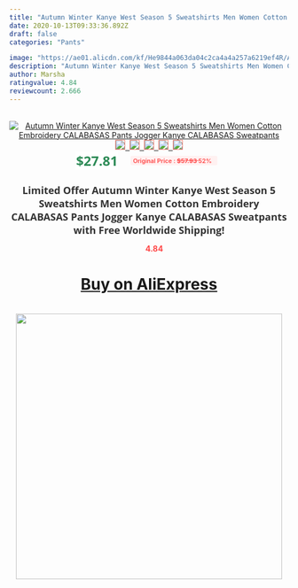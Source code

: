 ```yaml
---
title: "Autumn Winter Kanye West Season 5 Sweatshirts Men Women Cotton Embroidery CALABASAS Pants Jogger Kanye CALABASAS Sweatpants"
date: 2020-10-13T09:33:36.892Z
draft: false
categories: "Pants"

image: "https://ae01.alicdn.com/kf/He9844a063da04c2ca4a4a257a6219ef4R/Autumn-Winter-Kanye-West-Season-5-Sweatshirts-Men-Women-Cotton-Embroidery-CALABASAS-Pants-Jogger-Kanye-CALABASAS.jpg"
description: "Autumn Winter Kanye West Season 5 Sweatshirts Men Women Cotton Embroidery CALABASAS Pants Jogger Kanye CALABASAS Sweatpants"
author: Marsha
ratingvalue: 4.84
reviewcount: 2.666
---
```

<br>
<div style="text-align: center;">
<a href="https://s.click.aliexpress.com/e/_9jP0Ep" target="_blank" rel="nofollow noopener noreferrer"><img alt="Autumn Winter Kanye West Season 5 Sweatshirts Men Women Cotton Embroidery CALABASAS Pants Jogger Kanye CALABASAS Sweatpants" class="magnifier-image" src="https://ae01.alicdn.com/kf/He9844a063da04c2ca4a4a257a6219ef4R/Autumn-Winter-Kanye-West-Season-5-Sweatshirts-Men-Women-Cotton-Embroidery-CALABASAS-Pants-Jogger-Kanye-CALABASAS.jpg_640x640.jpg">
<br>
<img style="border:1px solid salmon" src="https://ae01.alicdn.com/kf/He9844a063da04c2ca4a4a257a6219ef4R/Autumn-Winter-Kanye-West-Season-5-Sweatshirts-Men-Women-Cotton-Embroidery-CALABASAS-Pants-Jogger-Kanye-CALABASAS.jpg_120x120.jpg">&nbsp;&nbsp;<img style="border:1px solid salmon" src="https://ae01.alicdn.com/kf/H1d04bcb1634a49f5ae9996c9a57d3deaY/Autumn-Winter-Kanye-West-Season-5-Sweatshirts-Men-Women-Cotton-Embroidery-CALABASAS-Pants-Jogger-Kanye-CALABASAS.jpg_120x120.jpg">&nbsp;&nbsp;<img style="border:1px solid salmon" src="https://ae01.alicdn.com/kf/Hbd2982a6062f49e6bef30eefba578d8dt/Autumn-Winter-Kanye-West-Season-5-Sweatshirts-Men-Women-Cotton-Embroidery-CALABASAS-Pants-Jogger-Kanye-CALABASAS.jpg_120x120.jpg">&nbsp;&nbsp;<img style="border:1px solid salmon" src="https://ae01.alicdn.com/kf/H15ad8b8b709d4088af2e9091e8430672U/Autumn-Winter-Kanye-West-Season-5-Sweatshirts-Men-Women-Cotton-Embroidery-CALABASAS-Pants-Jogger-Kanye-CALABASAS.jpg_120x120.jpg">&nbsp;&nbsp;<img style="border:1px solid salmon" src="https://ae01.alicdn.com/kf/H9fef39c75c854e8fb5dae6bd459881e99/Autumn-Winter-Kanye-West-Season-5-Sweatshirts-Men-Women-Cotton-Embroidery-CALABASAS-Pants-Jogger-Kanye-CALABASAS.jpg_120x120.jpg"></a></div><br0>
<div style="text-align: center;"><span style="background-color: white; border: 0px; box-sizing: border-box; color: seagreen; display: inline-block; font-family: &quot;open sans&quot; , &quot;arial&quot; , &quot;helvetica&quot; , sans-serif , &quot;heiti&quot;; font-size: 24px; font-stretch: inherit; font-weight: 700; line-height: inherit; margin: 0px 10px 0px 0px; padding: 0px; vertical-align: middle;">$27.81 </span>
<span style="background: rgb(255 , 241 , 241); border-radius: 3px; border: 0px; box-sizing: border-box; color: #ff4747; display: inline-block; font-family: inherit; font-size: 12px; font-stretch: inherit; font-style: inherit; font-variant: inherit; font-weight: 600; line-height: inherit; margin: 0px; padding: 2px 5px; transform: scale(0.9); vertical-align: middle;">Original Price : <b style="text-decoration: line-through;">$57.93 </b> 52%&nbsp;&nbsp;</span></div>
<h1 style="color: #333333; display: inline-block; font-family: &quot;open sans&quot; , &quot;arial&quot; , &quot;helvetica&quot; , sans-serif , &quot;heiti&quot;; font-size: 18px; font-stretch: inherit; font-weight: 700; text-align: center;">Limited Offer Autumn Winter Kanye West Season 5 Sweatshirts Men Women Cotton Embroidery CALABASAS Pants Jogger Kanye CALABASAS Sweatpants with Free Worldwide Shipping!</h1>
<div style="color: #ff4747; text-align: center;">
<img src="https://4.bp.blogspot.com/-M0ZcTcb-5uY/XleCXlxnR4I/AAAAAAAAAEc/OrjgMkXV1oMQFaCRZj5HQwOCBcu3w1FegCPcBGAYYCw/s1600/star.png" style="height: 15px;">&nbsp;<b>4.84</b></div>
<div class="button_cont" align="center"><a class="buynow_a" href="https://s.click.aliexpress.com/e/_9jP0Ep" target="_blank" rel="nofollow noopener noreferrer"><H1>Buy on AliExpress</H1></a></div><br>
<div class="separator" style="clear: both; text-align: center;">
<img src="https://lh3.googleusercontent.com/-pTy5HemUv9M/XlePHvY0dAI/AAAAAAAAAE4/0nX5iRUoIWY8eMW9Dpxeirr157OZliDIgCLcBGAsYHQ/s1600/badge.gif" width="480">
</div>
